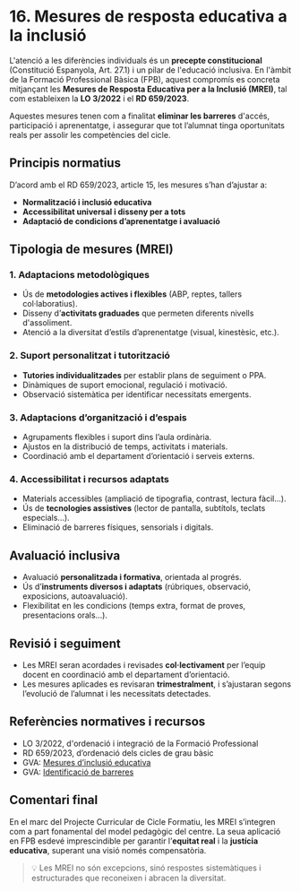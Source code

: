 # 16. Mesures de resposta educativa a la inclusió

L'atenció a les diferències individuals és un **precepte constitucional** (Constitució Espanyola, Art. 27.1) i un pilar de l'educació inclusiva. En l'àmbit de la Formació Professional Bàsica (FPB), aquest compromís es concreta mitjançant les **Mesures de Resposta Educativa per a la Inclusió (MREI)**, tal com estableixen la **LO 3/2022** i el **RD 659/2023**.

Aquestes mesures tenen com a finalitat **eliminar les barreres** d'accés, participació i aprenentatge, i assegurar que tot l’alumnat tinga oportunitats reals per assolir les competències del cicle.

## Principis normatius

D’acord amb el RD 659/2023, article 15, les mesures s’han d’ajustar a:

- **Normalització i inclusió educativa**
- **Accessibilitat universal i disseny per a tots**
- **Adaptació de condicions d’aprenentatge i avaluació**

## Tipologia de mesures (MREI)

### 1. Adaptacions metodològiques

- Ús de **metodologies actives i flexibles** (ABP, reptes, tallers col·laboratius).
- Disseny d’**activitats graduades** que permeten diferents nivells d'assoliment.
- Atenció a la diversitat d’estils d’aprenentatge (visual, kinestèsic, etc.).

### 2. Suport personalitzat i tutorització

- **Tutories individualitzades** per establir plans de seguiment o PPA.
- Dinàmiques de suport emocional, regulació i motivació.
- Observació sistemàtica per identificar necessitats emergents.

### 3. Adaptacions d’organització i d’espais

- Agrupaments flexibles i suport dins l’aula ordinària.
- Ajustos en la distribució de temps, activitats i materials.
- Coordinació amb el departament d’orientació i serveis externs.

### 4. Accessibilitat i recursos adaptats

- Materials accessibles (ampliació de tipografia, contrast, lectura fàcil...).
- Ús de **tecnologies assistives** (lector de pantalla, subtítols, teclats especials...).
- Eliminació de barreres físiques, sensorials i digitals.

## Avaluació inclusiva

- Avaluació **personalitzada i formativa**, orientada al progrés.
- Ús d’**instruments diversos i adaptats** (rúbriques, observació, exposicions, autoavaluació).
- Flexibilitat en les condicions (temps extra, format de proves, presentacions orals...).

## Revisió i seguiment

- Les MREI seran acordades i revisades **col·lectivament** per l’equip docent en coordinació amb el departament d’orientació.
- Les mesures aplicades es revisaran **trimestralment**, i s’ajustaran segons l’evolució de l’alumnat i les necessitats detectades.

## Referències normatives i recursos

- LO 3/2022, d'ordenació i integració de la Formació Professional
- RD 659/2023, d’ordenació dels cicles de grau bàsic
- GVA: [Mesures d’inclusió educativa](https://ceice.gva.es/va/web/inclusioeducativa)
- GVA: [Identificació de barreres](https://ceice.gva.es/es/web/inclusioeducativa/identificacio-de-barreres)

## Comentari final

En el marc del Projecte Curricular de Cicle Formatiu, les MREI s’integren com a part fonamental del model pedagògic del centre. La seua aplicació en FPB esdevé imprescindible per garantir l’**equitat real** i la **justícia educativa**, superant una visió només compensatòria.

> 💡 Les MREI no són excepcions, sinó respostes sistemàtiques i estructurades que reconeixen i abracen la diversitat.
<!--
L'atenció a les diferències individuals de les persones és un precepte constitucional que ha de tindre reflex en els centres educatius. 

Constitució Espanyola. Article 27. 1. Tots tenen el dret a l'educació. 
[...] 

Com a equips docents i tenint en compte l'increment de matrícula d'alumnat amb necessitats específiques de suport educatiu en cicles formatius, és necessari assegurar les adaptacions organitzatives, d'accés, curriculars i metodològiques que responguen a  les característiques i les necessitats de cada individu. 

El Sistema de Formació Professional ha d'adaptar-se a estos mandats i els centres han  de determinar a través del PAC i dels diferents PCCF la manera com els equips docents  concretaran la inclusió de l'alumnat amb necessitats.  

RD 659/23. Article 15. Atenció a les diferències individuals 
1. L'atenció diferenciada que requerisquen determinades persones es regix per: a) Els principis de normalització, inclusió i accessibilitat. b) L'adaptació de condicions facilitadores de l'adquisició dels aprenentatges i de les avaluacions a les necessitats de suport formatiu. 

-->
